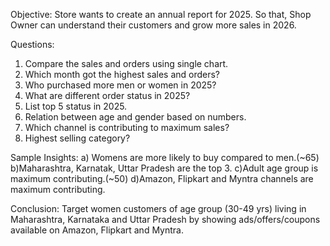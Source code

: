 Objective: Store wants to create an annual report for 2025. So that, Shop Owner can understand their customers and grow more sales in 2026.

Questions:
1. Compare the sales and orders using single chart.
2. Which month got the highest sales and orders?
3. Who purchased more men or women in 2025?
4. What are different order status in 2025?
5. List top 5 status in 2025.
6. Relation between age and gender based on numbers.
7. Which channel is contributing to maximum sales?
8. Highest selling category?

Sample Insights:
a) Womens are more likely to buy compared to men.(~65)
b)Maharashtra, Karnatak, Uttar Pradesh are the top 3.
c)Adult age group is maximum contributing.(~50)
d)Amazon, Flipkart and Myntra channels are maximum contributing.

Conclusion: 
Target women customers of age group (30-49 yrs) living in Maharashtra, Karnataka and Uttar Pradesh by showing ads/offers/coupons available on Amazon, Flipkart and Myntra.
